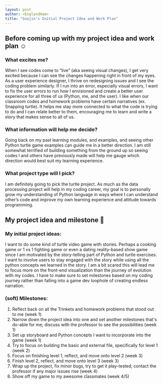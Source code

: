 ```yaml
---
layout: post
author: <EnglandHam>
title: "Soojin's Initial Project Idea and Work Plan"
---
```

  
## Before coming up with my project idea and work plan :relaxed:
### What excites me?
When I see codes come to “live” (aka seeing visual changes), I get very excited because I can see the changes happening right in front of my eyes. As a user experience designer, I thrive on redesigning issues and I see the coding problem similarly. If I run into an error, especially visual errors, I want to fix the user errors to run how I envisioned and create a better user experience for all three of us (Python, me, and the user).
I like when our classroom codes and homework problems have certain narratives (ex. Snapping turtle). It helps me stay more connected to what the code is trying to do and I can relate better to them, encouraging me to learn and write a story that makes sense to all of us.  
  
### What information will help me decide?
Going back on my past learning modules, and examples, and seeing other Python turtle game examples can guide me in a better direction. I am still somewhat terrified of building something from the ground up so seeing codes I and others have previously made will help me gauge which direction would best suit my learning experience. 

### What project type will I pick?
I am definitely going to pick the turtle project. As much as the data processing project will help in my coding career, my goal is to personally grow my understanding of Python language in ways where I can understand other’s code and improve my own learning experience and attitude towards programming.

  
  
## My project idea and milestone :thought_balloon:
### My initial project ideas: 
I want to do some kind of turtle video game with stories. Perhaps a cooking game or 1 vs 1 fighting game or even a dating reality-based show game since I am motivated by the story-telling part of Python and turtle exercises. I want to involve users to stay engaged with the story while using all the python concepts we learned in the story. 
I am a bit scared this will lead me to focus more on the front-end visualization than the journey of evolution with my codes. I have to make sure to set milestones based on my coding journey rather than falling into a game dev loophole of creating endless narration. 

  
### (soft) Milestones:
1. Reflect back on all the Trinkets and homework problems that stood out to me (week 1)
2. Narrow down the project idea into one and set another milestones that's do-able for me; discuss with the professor to see the possibilities (week 1)
3. Set up storyboard and Python concepts I want to incorporate into the game (week 1)
4. Try to focus on building the basic and external file, specifically for level 1 (week 2)
5. Focus on finishing level 1, reflect, and move onto level 2 (week 3)
6. Finish level 2, reflect, and move onto level 3 (week 3)
7. Wrap up the project, fix minor bugs, try to get it play-tested; contact the professor if any major issues rise (week 4)
8. Show off my game to my awesome classmates (week 4/5)

 
